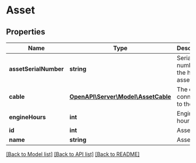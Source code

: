 # Asset

## Properties
Name | Type | Description | Notes
------------ | ------------- | ------------- | -------------
**assetSerialNumber** | **string** | Serial number of the host asset | [optional] 
**cable** | [**OpenAPI\Server\Model\AssetCable**](AssetCable.md) | The cable connected to the asset | [optional] 
**engineHours** | **int** | Engine hours | [optional] 
**id** | **int** | Asset ID | 
**name** | **string** | Asset name | [optional] 

[[Back to Model list]](../README.md#documentation-for-models) [[Back to API list]](../README.md#documentation-for-api-endpoints) [[Back to README]](../README.md)


